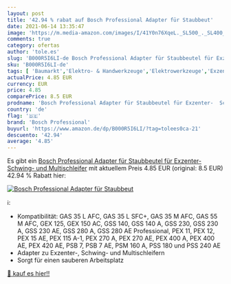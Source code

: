 ```yaml
---
layout: post
title: '42.94 % rabat auf Bosch Professional Adapter für Staubbeut'
date: 2021-06-14 13:35:47
image: 'https://m.media-amazon.com/images/I/41Y0n76XqeL._SL500_._SL400_.jpg'
comments: true
category: ofertas
author: 'tole.es'
slug: 'B000R5I6LI-de Bosch Professional Adapter für Staubbeutel für Exzenter-...'
sku: 'B000R5I6LI-de'
tags: [ 'Baumarkt','Elektro- & Handwerkzeuge','Elektrowerkzeuge','Exzenterschleifer','Schleifmaschinen','bosch professional', ]
actualPrice: 4.85 EUR
currency: EUR
price: 4.85
comparePrice: 8.5 EUR
prodname: 'Bosch Professional Adapter für Staubbeutel für Exzenter-  Schwing- und Multischleifer'
country: 'de'
flag: '🇩🇪'
brand: 'Bosch Professional'
buyurl: 'https://www.amazon.de/dp/B000R5I6LI/?tag=tolees0ca-21'
descuento: '42.94'
average: '4.85'
---
```


Es gibt ein [Bosch Professional Adapter für Staubbeutel für Exzenter-  Schwing- und Multischleifer](https://www.amazon.de/dp/B000R5I6LI/?tag=tolees0ca-21) mit aktuellem Preis 4.85 EUR (original: 8.5 EUR) 42.94 % Rabatt hier:

[![Bosch Professional Adapter für Staubbeut](https://m.media-amazon.com/images/I/41Y0n76XqeL._SL500_._SL400_.jpg)](https://www.amazon.de/dp/B000R5I6LI/?tag=tolees0ca-21)

ℹ️:

- Kompatibilität: GAS 35 L AFC, GAS 35 L SFC+, GAS 35 M AFC, GAS 55 M AFC, GEX 125, GEX 150 AC, GSS 140, GSS 140 A, GSS 230, GSS 230 A, GSS 230 AE, GSS 280 A, GSS 280 AE Professional, PEX 11, PEX 12, PEX 15 AE, PEX 115 A-1, PEX 270 A, PEX 270 AE, PEX 400 A, PEX 400 AE, PEX 420 AE, PSB 7, PSB 7 AE, PSM 160 A, PSS 180 und PSS 240 AE
- Adapter zu Exzenter-, Schwing- und Multischleifern
- Sorgt für einen sauberen Arbeitsplatz

[🛒 kauf es hier!!](https://www.amazon.de/dp/B000R5I6LI/?tag=tolees0ca-21)

